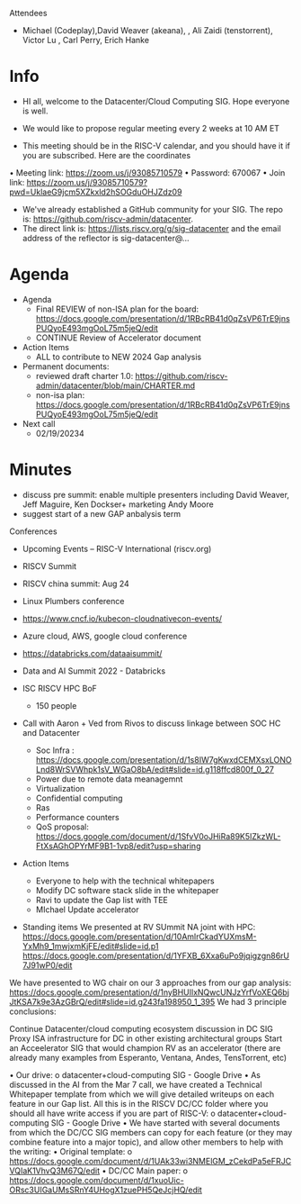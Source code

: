 Attendees
- Michael (Codeplay),David Weaver (akeana), , Ali Zaidi (tenstorrent), Victor Lu , Carl Perry, Erich Hanke


# Info
- HI all, welcome to the Datacenter/Cloud Computing SIG. Hope everyone is well.
- We would like to propose regular meeting every 2 weeks at 10 AM ET

- This meeting should be in the RISC-V calendar, and you should have it if you are subscribed. Here are the coordinates
	
• Meeting link:  https://zoom.us/j/93085710579 
•	Password: 670067
•	Join link: https://zoom.us/j/93085710579?pwd=UklaeG9jcm5XZkxld2hSOGduOHJZdz09

- We've already established a GitHub community for your SIG.  The repo is: https://github.com/riscv-admin/datacenter. 
- The direct link is: https://lists.riscv.org/g/sig-datacenter and the email address of the reflector is sig-datacenter@...


# Agenda

- Agenda
  - Final REVIEW of non-ISA plan for the board: https://docs.google.com/presentation/d/1RBcRB41d0qZsVP6TrE9jnsPUQyoE493mgOoL75m5jeQ/edit
  - CONTINUE Review of Accelerator document
- Action Items
  - ALL to contribute to NEW 2024 Gap analysis
- Permanent documents:
  - reviewed draft charter 1.0: https://github.com/riscv-admin/datacenter/blob/main/CHARTER.md
  - non-isa plan:  https://docs.google.com/presentation/d/1RBcRB41d0qZsVP6TrE9jnsPUQyoE493mgOoL75m5jeQ/edit
- Next call
  - 02/19/20234
# Minutes
 - discuss pre summit: enable multiple presenters including David Weaver, Jeff Maguire, Ken Dockser+ marketing Andy Moore
 - suggest start of a new GAP anbalysis term

Conferences
 - Upcoming Events – RISC-V International (riscv.org)
 - RISCV Summit
 - RISCV china summit: Aug 24
 - Linux Plumbers conference
 - https://www.cncf.io/kubecon-cloudnativecon-events/
 - Azure cloud, AWS, google cloud conference
 - https://databricks.com/dataaisummit/
 - Data and AI Summit 2022 - Databricks
 - ISC RISCV HPC BoF
   - 150 people
 - Call with Aaron + Ved from Rivos to discuss linkage between SOC HC and Datacenter
   - Soc Infra : https://docs.google.com/presentation/d/1s8IW7gKwxdCEMXsxLONOLnd8WrSVWhpk1sV_WGaO8bA/edit#slide=id.g118ffcd800f_0_27
   - Power due to remote data meanagemnt
   - Virtualization
   - Confidential computing
   - Ras
   - Performance counters
   - QoS proposal: https://docs.google.com/document/d/1SfvV0oJHiRa89K5IZkzWL-FtXsAGhOPYrMF9B1-1vp8/edit?usp=sharing
 - Action Items
   - Everyone to help with the technical whitepapers
   - Modify DC software stack slide in the whitepaper
   - Ravi to update the Gap list with TEE
   - MIchael Update accelerator

 - Standing items
We presented at RV SUmmit NA joint with HPC:
https://docs.google.com/presentation/d/10AmlrCkadYUXmsM-YxMh9_1mwjxmKjFE/edit#slide=id.p1
https://docs.google.com/presentation/d/1YFXB_6Xxa6uPo9jqigzgn86rU7J91wP0/edit

We have presented to WG chair on our 3 approaches from our gap analysis:
https://docs.google.com/presentation/d/1nyBHUIlxNQwcUNJzYrfVoXEQ6bjJtKSA7k9e3AzGBrQ/edit#slide=id.g243fa198950_1_395
We had 3 principle conclusions:

Continue Datacenter/cloud computing ecosystem discussion in DC SIG
Proxy ISA infrastructure for DC in other existing architectural groups
Start an Acceelerator SIG that would champion RV as an accelerator (there are already many examples from Esperanto, Ventana,  Andes, TensTorrent, etc)



•	Our drive:
o	datacenter+cloud-computing SIG - Google Drive
•	As discussed in the AI from the Mar 7 call, we have created a Technical Whitepaper template from which we will give detailed writeups on each feature in our Gap list. All this is in the RISCV DC/CC folder where you should all have write access if you are part of RISC-V: o datacenter+cloud-computing SIG - Google Drive
•	We have started with several documents from which the DC/CC SIG members can copy for each feature (or they may combine feature into a major topic), and allow other members to help with the writing: 
•	Original template: 
o	https://docs.google.com/document/d/1UAk33wi3NMElGM_zCekdPa5eFRJCVQIaK1VhvQ3M67Q/edit 
•	DC/CC Main paper: 
o	https://docs.google.com/document/d/1xuoUic-ORsc3UIGaUMsSRnY4UHogX1zuePH5QeJcjHQ/edit 
